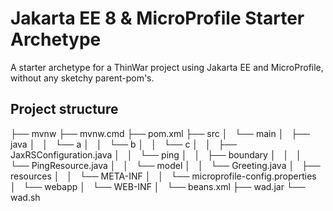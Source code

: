 # Jakarta EE 8 & MicroProfile Starter Archetype
A starter archetype for a ThinWar project using Jakarta EE and MicroProfile, without any sketchy parent-pom's.

## Project structure
├── mvnw
├── mvnw.cmd
├── pom.xml
├── src
│   └── main
│       ├── java
│       │   └── a
│       │       └── b
│       │           └── c
│       │               ├── JaxRSConfiguration.java
│       │               └── ping
│       │                   ├── boundary
│       │                   │   └── PingResource.java
│       │                   └── model
│       │                       └── Greeting.java
│       ├── resources
│       │   └── META-INF
│       │       └── microprofile-config.properties
│       └── webapp
│           └── WEB-INF
│               └── beans.xml
├── wad.jar
└── wad.sh

